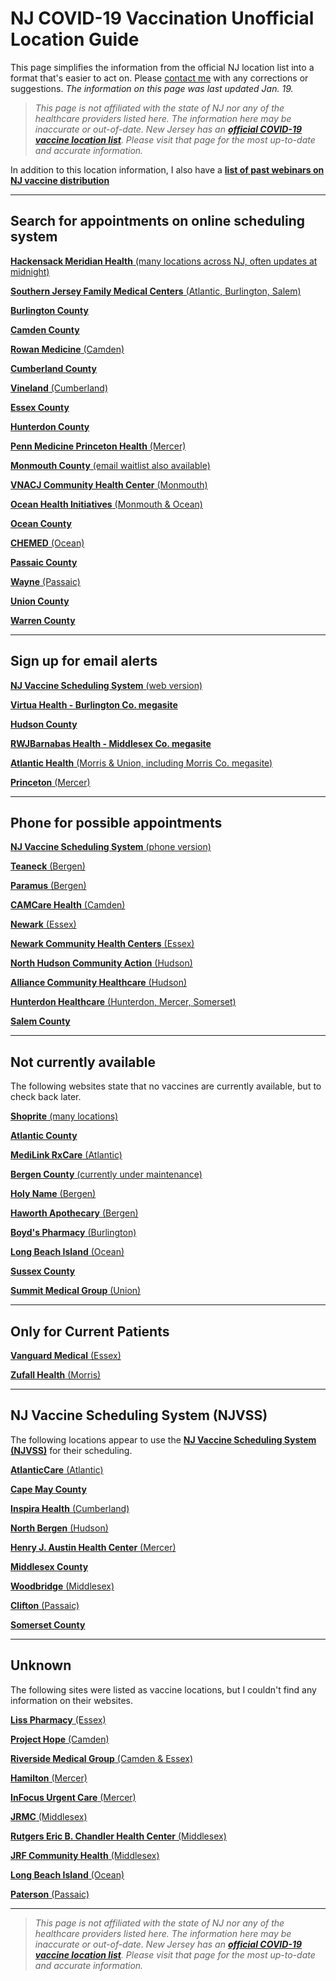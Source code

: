 # NJ COVID-19 Vaccination Unofficial Location Guide

This page simplifies the information from the official NJ location list into a format that's easier to act on. Please [contact me](https://github.com/dantasfiles) with any corrections or suggestions. *The information on this page was last updated Jan. 19.*

> *This page is not affiliated with the state of NJ nor any of the healthcare providers listed here. The information here may be inaccurate or out-of-date. New Jersey has an **[official COVID-19 vaccine location list](https://covid19.nj.gov/pages/covid-19-vaccine-locations-for-eligible-recipients)**. Please visit that page for the most up-to-date and accurate information.*

In addition to this location information, I also have a **[list of past webinars on NJ vaccine distribution](presentations)**

---

## **Search for appointments on online scheduling system**

[**Hackensack Meridian Health** (many locations across NJ, often updates at midnight)](https://www.hackensackmeridianhealth.org/covid19-3/)

[**Southern Jersey Family Medical Centers** (Atlantic, Burlington, Salem)](https://www.sjfmc.org)

[**Burlington County**](http://www.co.burlington.nj.us/1845/2019-Novel-Coronavirus-Information)

[**Camden County**](https://www.camdencounty.com/vaccineregistration/)

[**Rowan Medicine** (Camden)](https://rowanmedicine.com/vaccine/)

[**Cumberland County**](http://www.co.cumberland.nj.us/ccdoh)

[**Vineland** (Cumberland)](http://health.vinelandcity.org/vaccination-registration/)

[**Essex County**](https://www.essexcovid.org/)

[**Hunterdon County**](https://www.co.hunterdon.nj.us/Coronavirus/clinics.html)

[**Penn Medicine Princeton Health** (Mercer)](https://www.princetonhcs.org/)

[**Monmouth County** (email waitlist also available)](https://www.co.monmouth.nj.us/page.aspx?ID=1932)

[**VNACJ Community Health Center** (Monmouth)](https://vnachc.org/)

[**Ocean Health Initiatives** (Monmouth & Ocean)](https://ohinj.org/vaccine-consent-landing/)

[**Ocean County**](https://www.ochd.org/covid19-vaccine-update/)

[**CHEMED** (Ocean)](https://www.chemedhealth.org/news/519/covid-vaccine-scheduling-information/)

[**Passaic County**](https://www.passaiccountynj.org/government/departments/health/current_health_alerts.php#Vaccination)

[**Wayne** (Passaic)](https://www.waynetownship.com/covid-19-vaccine-consent.html)

[**Union County**](https://ucnjvaccine.org/)

[**Warren County**](http://www.co.warren.nj.us/Healthdept/WCCOVIDVaccine.html)

---

## **Sign up for email alerts**

[**NJ Vaccine Scheduling System** (web version)](https://covidvaccine.nj.gov/covid-19%20vaccine/)

[**Virtua Health - Burlington Co. megasite**](https://www.virtua.org/vaccine)

[**Hudson County**](http://hudsoncovidvax.org/)

[**RWJBarnabas Health - Middlesex Co. megasite**](https://www.rwjbh.org/patients-visitors/what-you-need-to-know-about-covid-19/schedule-a-vaccine/covid-19-vaccine-appointment-request-form/)

[**Atlantic Health** (Morris & Union, including Morris Co. megasite)](https://www.atlantichealth.org/conditions-treatments/coronavirus-covid-19/covid-vaccine.html#alerts)

[**Princeton** (Mercer)](http://www.princetonnj.gov/)

---

## **Phone for possible appointments**

[**NJ Vaccine Scheduling System** (phone version)](https://covid19.nj.gov/faqs/nj-information/slowing-the-spread/where-how-and-when-can-i-get-vaccinated)

[**Teaneck** (Bergen)](https://www.teanecknj.gov/)

[**Paramus** (Bergen)](https://www.paramusborough.org/)

[**CAMCare Health** (Camden)](https://www.camcare.net/)

[**Newark** (Essex)](https://www.newarknj.gov/departments/healthcommunitywellness)

[**Newark Community Health Centers** (Essex)](http://www.nchcfqhc.org/)

[**North Hudson Community Action** (Hudson)](https://nhcac.org/)

[**Alliance Community Healthcare** (Hudson)](https://alliancech.org/about-the-vaccine/)

[**Hunterdon Healthcare** (Hunterdon, Mercer, Somerset)](https://www.hunterdonhealthcare.org/when-can-i-get-the-covid-19-vaccine/)

[**Salem County**](https://health.salemcountynj.gov/)

---

## **Not currently available**
The following websites state that no vaccines are currently available, but to check back later.

[**Shoprite** (many locations)](https://vaccines.shoprite.com/)

[**Atlantic County**](https://www.atlantic-county.org/covid/covid-vaccinations.asp)

[**MediLink RxCare** (Atlantic)](https://medilinkrxcare.com/)

[**Bergen County** (currently under maintenance)](https://www.co.bergen.nj.us/)

[**Holy Name** (Bergen)](https://holyname.org/covid19)

[**Haworth Apothecary** (Bergen)](https://haworthapothecary.com/covid-19-vaccine)

[**Boyd's Pharmacy** (Burlington)](https://boydsrxs.com/)

[**Long Beach Island** (Ocean)](http://lbihealth.com/covid-19/)

[**Sussex County**](https://www.sussex.nj.us/cn/webpage.cfm?tpid=17480)

[**Summit Medical Group** (Union)](https://www.summitmedicalgroup.com/coronavirus-updates)

---

## **Only for Current Patients** 
[**Vanguard Medical** (Essex)](https://vanguardmedgroup.com/)

[**Zufall Health** (Morris)](https://www.zufallhealth.org/)

---

## **NJ Vaccine Scheduling System (NJVSS)**

The following locations appear to use the [**NJ Vaccine Scheduling System (NJVSS)**](https://covidvaccine.nj.gov/covid-19%20vaccine/) for their scheduling.

[**AtlanticCare** (Atlantic)](https://www.atlanticare.org/patients-and-visitors/coronavirus-safety-and-information/covid-vaccination-distribution-information)

[**Cape May County**](https://capemaycountynj.gov/226/Health-Department)

[**Inspira Health** (Cumberland)](https://www.inspirahealthnetwork.org/news/covid-19-vaccine-update)

[**North Bergen** (Hudson)](https://www.northbergen.org/Departments/health)

[**Henry J. Austin Health Center** (Mercer)](https://henryjaustin.org/covid/)

[**Middlesex County**](http://www.middlesexcountynj.gov/Government/Departments/PSH/Pages/COVID-19-Vaccine-Registration.aspx)

[**Woodbridge** (Middlesex)](https://www.twp.woodbridge.nj.us/198/Health-Human-Services)

[**Clifton** (Passaic)](https://www.cliftonnj.org/342/Coronavirus-2019-COVID-19)

[**Somerset County**](https://www.co.somerset.nj.us/government/public-health-safety/health-department/covid-19-vaccination)

---

## **Unknown**
The following sites were listed as vaccine locations, but I couldn't find any information on their websites.

[**Liss Pharmacy** (Essex)](https://www.lisspharmacy.com/)

[**Project Hope** (Camden)](http://projecthopecamden.org/)

[**Riverside Medical Group** (Camden & Essex)](https://www.riversidemedgroup.com/)

[**Hamilton** (Mercer)](https://hamiltonnj.com/health)

[**InFocus Urgent Care** (Mercer)](https://www.infocusurgentcare.org/)

[**JRMC** (Middlesex)](https://jrmc.us/) 

[**Rutgers Eric B. Chandler Health Center** (Middlesex)](https://www.rwjms.rutgers.edu/eric-b-chandler-health-center/english/overview)

[**JRF Community Health** (Middlesex)](https://www.jrfnj.org/)

[**Long Beach Island** (Ocean)](http://lbihealth.com/)

[**Paterson** (Passaic)](https://www.patersonnjhealth.gov/)

---

> *This page is not affiliated with the state of NJ nor any of the healthcare providers listed here. The information here may be inaccurate or out-of-date. New Jersey has an **[official COVID-19 vaccine location list](https://covid19.nj.gov/pages/covid-19-vaccine-locations-for-eligible-recipients)**. Please visit that page for the most up-to-date and accurate information.*
